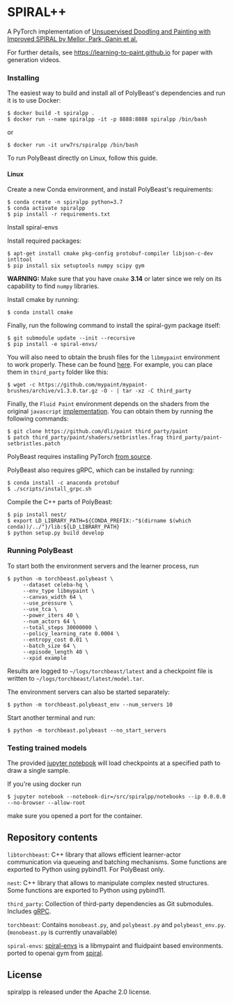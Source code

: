 # SPIRAL++

A PyTorch implementation of [Unsupervised Doodling and Painting with Improved SPIRAL
by Mellor, Park, Ganin et al.](https://arxiv.org/abs/1802.01561)

For further details, see https://learning-to-paint.github.io for paper with generation videos.

### Installing

The easiest way to build and install all of PolyBeast's dependencies
and run it is to use Docker:

```shell
$ docker build -t spiralpp .
$ docker run --name spiralpp -it -p 8888:8888 spiralpp /bin/bash
```

or 

```shell
$ docker run -it urw7rs/spiralpp /bin/bash
```

To run PolyBeast directly on Linux, follow this guide.

#### Linux

Create a new Conda environment, and install PolyBeast's requirements:

```shell
$ conda create -n spiralpp python=3.7
$ conda activate spiralpp
$ pip install -r requirements.txt
```

Install spiral-envs

Install required packages:

```shell
$ apt-get install cmake pkg-config protobuf-compiler libjson-c-dev intltool
$ pip install six setuptools numpy scipy gym
```

**WARNING:** Make sure that you have `cmake` **3.14** or later since we rely
on its capability to find `numpy` libraries.

Install cmake by running:
```shell
$ conda install cmake
```

Finally, run the following command to install the spiral-gym package itself:

```shell
$ git submodule update --init --recursive
$ pip install -e spiral-envs/
```

You will also need to obtain the brush files for the `libmypaint` environment
to work properly. These can be found
[here](https://github.com/mypaint/mypaint-brushes). For example, you can
place them in `third_party` folder like this:

```shell
$ wget -c https://github.com/mypaint/mypaint-brushes/archive/v1.3.0.tar.gz -O - | tar -xz -C third_party
```

Finally, the `Fluid Paint` environment depends on the shaders from the original
`javascript` [implementation](https://github.com/dli/paint). You can obtain
them by running the following commands:

```shell
$ git clone https://github.com/dli/paint third_party/paint
$ patch third_party/paint/shaders/setbristles.frag third_party/paint-setbristles.patch
```

PolyBeast requires installing PyTorch
[from source](https://github.com/pytorch/pytorch#from-source).

PolyBeast also requires gRPC, which can be installed by running:

```shell
$ conda install -c anaconda protobuf
$ ./scripts/install_grpc.sh
```

Compile the C++ parts of PolyBeast:

```
$ pip install nest/
$ export LD_LIBRARY_PATH=${CONDA_PREFIX:-"$(dirname $(which conda))/../"}/lib:${LD_LIBRARY_PATH}
$ python setup.py build develop
```

### Running PolyBeast

To start both the environment servers and the learner process, run
```shell
$ python -m torchbeast.polybeast \
     --dataset celeba-hq \
     --env_type libmypaint \
     --canvas_width 64 \
     --use_pressure \
     --use_tca \
     --power_iters 40 \
     --num_actors 64 \
     --total_steps 30000000 \
     --policy_learning_rate 0.0004 \
     --entropy_cost 0.01 \
     --batch_size 64 \
     --episode_length 40 \
     --xpid example
```

Results are logged to `~/logs/torchbeast/latest` and a checkpoint file is
written to `~/logs/torchbeast/latest/model.tar`.

The environment servers can also be started separately:

```shell
$ python -m torchbeast.polybeast_env --num_servers 10
```

Start another terminal and run:

```shell
$ python -m torchbeast.polybeast --no_start_servers
```

### Testing trained models

The provided [jupyter notebook](notebooks/demo.ipynb) will load checkpoints at a specified path to draw a single sample.

If you're using docker run 

```shell
$ jupyter notebook --notebook-dir=/src/spiralpp/notebooks --ip 0.0.0.0 --no-browser --allow-root
```

make sure you opened a port for the container.

## Repository contents

`libtorchbeast`: C++ library that allows efficient learner-actor
communication via queueing and batching mechanisms. Some functions are
exported to Python using pybind11. For PolyBeast only.

`nest`: C++ library that allows to manipulate complex
nested structures. Some functions are exported to Python using
pybind11.

`third_party`: Collection of third-party dependencies as Git
submodules. Includes [gRPC](https://grpc.io/).

`torchbeast`: Contains `monobeast.py`, and `polybeast.py` and
`polybeast_env.py`. (`monobeast.py` is currently unavailable)

`spiral-envs`: [spiral-envs](https://github.com/urw7rs/spiral-envs/tree/f4deb68b867a5688eb597902b7086f6914c33901) is a libmypaint and fluidpaint based environments. ported to openai
gym from [spiral](https://github.com/deepmind/spiral/tree/master/spiral/environments).

## License

spiralpp is released under the Apache 2.0 license.
